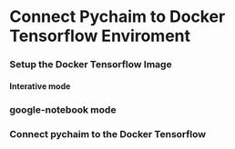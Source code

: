 # Connect Pychaim to Docker Tensorflow Enviroment

### Setup the Docker Tensorflow Image 

#### Interative mode 

### google-notebook mode

### Connect pychaim to the Docker Tensorflow 

